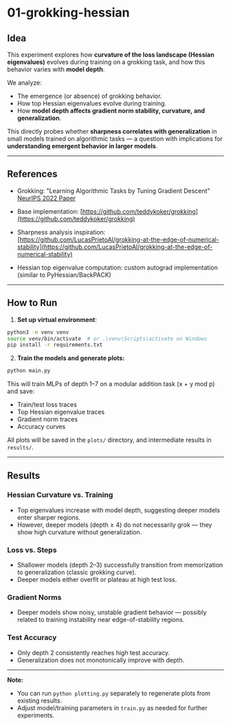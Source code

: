 # 01-grokking-hessian

## Idea

This experiment explores how **curvature of the loss landscape (Hessian eigenvalues)** evolves during training on a grokking task, and how this behavior varies with **model depth**.

We analyze:
- The emergence (or absence) of grokking behavior.
- How top Hessian eigenvalues evolve during training.
- How **model depth affects gradient norm stability, curvature, and generalization**.

This directly probes whether **sharpness correlates with generalization** in small models trained on algorithmic tasks — a question with implications for **understanding emergent behavior in larger models**.

---

## References

- Grokking: "Learning Algorithmic Tasks by Tuning Gradient Descent"
  [NeurIPS 2022 Paper](https://proceedings.neurips.cc/paper_files/paper/2022/hash/dfc310e81992d2e4cedc09ac47eff13e-Abstract-Conference.html)

- Base implementation: [https://github.com/teddykoker/grokking](https://github.com/teddykoker/grokking)
- Sharpness analysis inspiration: [https://github.com/LucasPrietoAl/grokking-at-the-edge-of-numerical-stability](https://github.com/LucasPrietoAl/grokking-at-the-edge-of-numerical-stability)
- Hessian top eigenvalue computation: custom autograd implementation (similar to PyHessian/BackPACK)

---

## How to Run

1. **Set up virtual environment**:

```bash
python3 -m venv venv
source venv/bin/activate  # or .\venv\Scripts\activate on Windows
pip install -r requirements.txt
```

2. **Train the models and generate plots:**

```bash
python main.py
```

This will train MLPs of depth 1–7 on a modular addition task (x + y mod p) and save:
- Train/test loss traces
- Top Hessian eigenvalue traces
- Gradient norm traces
- Accuracy curves

All plots will be saved in the `plots/` directory, and intermediate results in `results/`.

---

## Results

### Hessian Curvature vs. Training
- Top eigenvalues increase with model depth, suggesting deeper models enter sharper regions.
- However, deeper models (depth ≥ 4) do not necessarily grok — they show high curvature without generalization.

### Loss vs. Steps
- Shallower models (depth 2–3) successfully transition from memorization to generalization (classic grokking curve).
- Deeper models either overfit or plateau at high test loss.

### Gradient Norms
- Deeper models show noisy, unstable gradient behavior — possibly related to training instability near edge-of-stability regions.

### Test Accuracy
- Only depth 2 consistently reaches high test accuracy.
- Generalization does not monotonically improve with depth.

---

**Note:**
- You can run `python plotting.py` separately to regenerate plots from existing results.
- Adjust model/training parameters in `train.py` as needed for further experiments. 